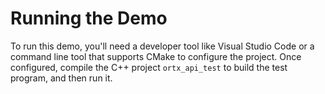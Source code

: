 # Running the Demo

To run this demo, you'll need a developer tool like Visual Studio Code or a command line tool that supports CMake to configure the project. Once configured, compile the C++ project `ortx_api_test` to build the test program, and then run it.
